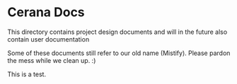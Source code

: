 # Cerana Docs

This directory contains project design documents and will in the future also contain user documentation

Some of these documents still refer to our old name (Mistify). Please pardon the mess while we clean up. :)

This is a test.